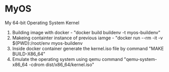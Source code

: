 # MyOS
My 64-bit Operating System Kernel

1) Building image with docker - "docker build buildenv -t myos-buildenv"
2) Makeing containter instance of previous iamge - "docker run --rm -it -v ${PWD}:/root/env myos-buildenv
3) Inside docker container generate the kernel.iso file by command "MAKE BUILD-X86_64"
4) Emulate the operating system using qemu command "qemu-system-x86_64 -cdrom dist/x86_64/kernel.iso"
